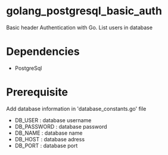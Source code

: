 # golang_postgresql_basic_auth
Basic header Authentication with Go. List users in database

# Dependencies
- PostgreSql

# Prerequisite
Add database information in 'database_constants.go' file
 - DB_USER      : database username
 - DB_PASSWORD  : database password
 - DB_NAME      : database name
 - DB_HOST      : database adress
 - DB_PORT      : database port